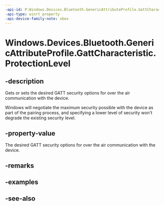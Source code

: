 ```yaml
---
-api-id: P:Windows.Devices.Bluetooth.GenericAttributeProfile.GattCharacteristic.ProtectionLevel
-api-type: winrt property
-api-device-family-note: xbox
---
```


<!-- Property syntax
public Windows.Devices.Bluetooth.GenericAttributeProfile.GattProtectionLevel ProtectionLevel { get;  set; }
-->

# Windows.Devices.Bluetooth.GenericAttributeProfile.GattCharacteristic.ProtectionLevel

## -description
Gets or sets the desired GATT security options for over the air communication with the device.

Windows will negotiate the maximum security possible with the device as part of the pairing process, and specifying a lower level of security won’t degrade the existing security level.

## -property-value
The desired GATT security options for over the air communication with the device.

## -remarks

## -examples

## -see-also
